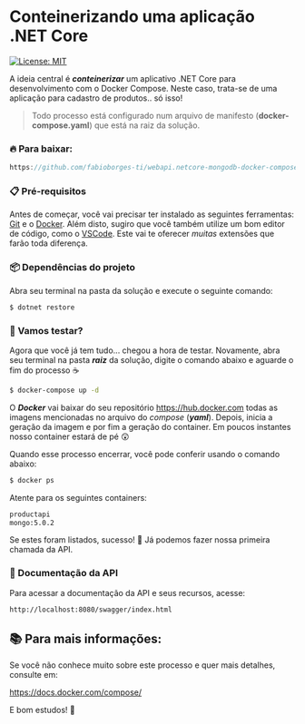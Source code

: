 # Conteinerizando uma aplicação .NET Core

[![License: MIT](https://img.shields.io/badge/License-MIT-yellow.svg)](https://opensource.org/licenses/MIT)

A ideia central é **_conteinerizar_** um aplicativo .NET Core para desenvolvimento com o Docker Compose. Neste caso, trata-se de uma aplicação para cadastro de produtos.. só isso!

> Todo processo está configurado num arquivo de manifesto (**docker-compose.yaml**) que está na raiz da solução.

### 🔥 Para baixar:

```js
https://github.com/fabioborges-ti/webapi.netcore-mongodb-docker-compose
```

### 📋 Pré-requisitos
Antes de começar, você vai precisar ter instalado as seguintes ferramentas: [Git]([https://git-scm.com](https://git-scm.com/)) e o [Docker]([https://docs.docker.com/desktop/](https://docs.docker.com/desktop/)). Além disto, sugiro que você também utilize um bom editor de código, como o [VSCode]([https://code.visualstudio.com/]  (https://code.visualstudio.com/)). Este vai te oferecer _muitas_ extensões que farão toda diferença.

### 📦 Dependências do projeto
Abra seu terminal na pasta da solução e execute o seguinte comando: 

```bash
$ dotnet restore
```

### 🤞 Vamos testar?
Agora que você já tem tudo... chegou a hora de testar. Novamente, abra seu terminal na pasta **_raiz_** da solução, digite o comando abaixo e aguarde o fim do processo ☕

```bash
$ docker-compose up -d 
```
O **_Docker_** vai baixar do seu repositório https://hub.docker.com todas as imagens mencionadas no arquivo do _compose_ (**_yaml_**). Depois, inicia a geração da imagem e por fim a geração do container. Em poucos instantes nosso container estará de pé 😲

Quando esse processo encerrar, você pode conferir usando o comando abaixo:

```bash
$ docker ps  
```
Atente para os seguintes containers:

```bash
productapi
mongo:5.0.2
```

Se estes foram listados, sucesso! 🤗 Já podemos fazer nossa primeira chamada da API. 

### 📝 Documentação da API

Para acessar a documentação da API e seus recursos, acesse: 

```bash
http://localhost:8080/swagger/index.html
```

## 📚 Para mais informações:

Se você não conhece muito sobre este processo e quer mais detalhes, consulte em:

https://docs.docker.com/compose/

E bom estudos! 🚀

